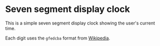 # Seven segment display clock


This is a simple seven segment display clock showing the user's current time.

Each digit uses the `gfedcba` format from [Wikipedia](https://en.wikipedia.org/wiki/Seven-segment_display#Hexadecimal "Seven-segment display").

